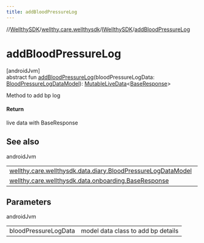 ```yaml
---
title: addBloodPressureLog
---
```

//[WellthySDK](../../../index.html)/[wellthy.care.wellthysdk](../index.html)/[IWellthySDK](index.html)/[addBloodPressureLog](add-blood-pressure-log.html)



# addBloodPressureLog



[androidJvm]\
abstract fun [addBloodPressureLog](add-blood-pressure-log.html)(bloodPressureLogData: [BloodPressureLogDataModel](../../wellthy.care.wellthysdk.data.diary/-blood-pressure-log-data-model/index.html)): [MutableLiveData](https://developer.android.com/reference/kotlin/androidx/lifecycle/MutableLiveData.html)&lt;[BaseResponse](../../wellthy.care.wellthysdk.data.onboarding/-base-response/index.html)&gt;



Method to add bp log



#### Return



live data with BaseResponse



## See also


androidJvm

| | |
|---|---|
| [wellthy.care.wellthysdk.data.diary.BloodPressureLogDataModel](../../wellthy.care.wellthysdk.data.diary/-blood-pressure-log-data-model/index.html) |  |
| [wellthy.care.wellthysdk.data.onboarding.BaseResponse](../../wellthy.care.wellthysdk.data.onboarding/-base-response/index.html) |  |



## Parameters


androidJvm

| | |
|---|---|
| bloodPressureLogData | model data class to add bp details |




